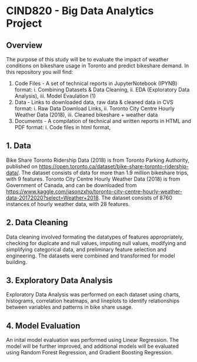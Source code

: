 # CIND820 - Big Data Analytics Project

## Overview
The purpose of this study will be to evaluate the impact of weather conditions on bikeshare usage in Toronto and predict bikeshare demand. 
In this repository you will find:
1. Code Files - A set of technical reports in JupyterNotebook (IPYNB) format:
    i. Combining Datasets & Data Cleaning,
    ii. EDA (Exploratory Data Analysis),
    iii. Model Evaulation (1)
2. Data - Links to downloaded data, raw data & cleaned data in CVS format:
    i. Raw Data Download Links,
    ii. Toronto City Centre Hourly Weather Data (2018),
    iii. Cleaned bikeshare + weather data
3. Documents - A compilation of technical and written reports in HTML and PDF format:
    i. Code files in html format,

## 1. Data
Bike Share Toronto Ridership Data (2018) is from Toronto Parking Authority, published on https://open.toronto.ca/dataset/bike-share-toronto-ridership-data/. The dataset consists of data for more than 1.9 million bikeshare trips, with 9 features.
Toronto City Centre Hourly Weather Data (2018) is from Government of Canada, and can be downloaded from https://www.kaggle.com/jasonzxho/toronto-city-centre-hourly-weather-data-20172020?select=Weather+2018. The dataset consists of 8760 instances of hourly weather data, with 28 features.

## 2. Data Cleaning
Data cleaning involved formating the datatypes of features appropriately, checking for duplcate and null values, imputing null values, modifying and simplifying categorical data, and preliminary feature selection and engineering. The datasets were combined and transformed for model building.

## 3. Exploratory Data Analysis
Exploratory Data Analysis was performed on each dataset using charts, histograms, correlation heatmaps, and lineplots to identify relationships between variables and patterns in bike share usage. 

## 4. Model Evaluation
An inital model evaluation was performed using Linear Regression. The model will be further improved, and additional models will be evaluated using Random Forest Regression, and Gradient Boosting Regression.

